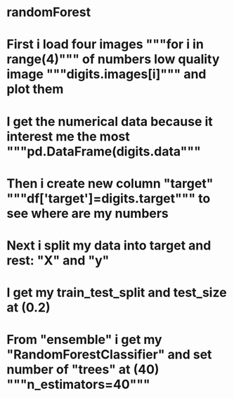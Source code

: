 # randomForest
# First i load four images """for i in range(4)""" of numbers low quality image """digits.images[i]""" and plot them 
# I get the numerical data because it interest me the most """pd.DataFrame(digits.data"""
# Then i create new column "target" """df['target']=digits.target""" to see where are my numbers
# Next i split my data into target and rest: "X" and "y" 
# I get my train_test_split and test_size at (0.2)
# From "ensemble" i get my "RandomForestClassifier" and set number of "trees" at (40) """n_estimators=40"""

